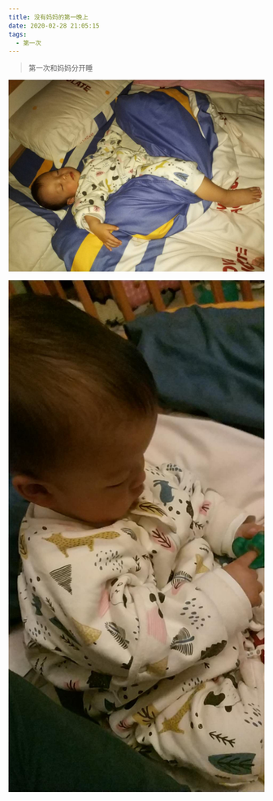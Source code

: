 ```yaml
---
title: 没有妈妈的第一晚上
date: 2020-02-28 21:05:15
tags:
  - 第一次
---
```



> 第一次和妈妈分开睡

![爸爸回家后](/images/first-ngint-without-mother/first-ngint-without-mother.jpg)

<!---more-->

![想妈妈了](/images/first-ngint-without-mother/first-ngint-without-mother-1.jpg)
